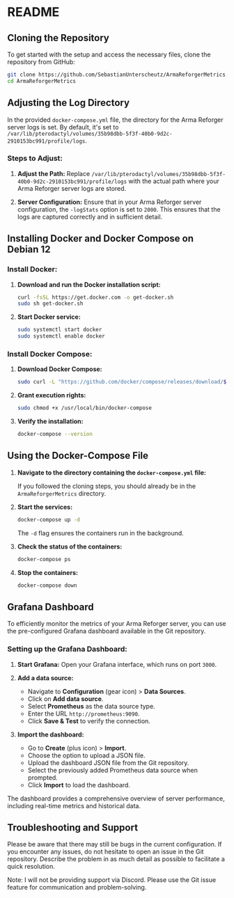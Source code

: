 # README

## Cloning the Repository

To get started with the setup and access the necessary files, clone the repository from GitHub:

```bash
git clone https://github.com/SebastianUnterscheutz/ArmaReforgerMetrics.git
cd ArmaReforgerMetrics
```

## Adjusting the Log Directory

In the provided `docker-compose.yml` file, the directory for the Arma Reforger server logs is set. By default, it's set to `/var/lib/pterodactyl/volumes/35b98dbb-5f3f-40b0-9d2c-2910153bc991/profile/logs`.

### Steps to Adjust:

1. **Adjust the Path:** Replace `/var/lib/pterodactyl/volumes/35b98dbb-5f3f-40b0-9d2c-2910153bc991/profile/logs` with the actual path where your Arma Reforger server logs are stored.

2. **Server Configuration:** Ensure that in your Arma Reforger server configuration, the `-logStats` option is set to `2000`. This ensures that the logs are captured correctly and in sufficient detail.

## Installing Docker and Docker Compose on Debian 12

### Install Docker:

1. **Download and run the Docker installation script:**
   ```bash
   curl -fsSL https://get.docker.com -o get-docker.sh
   sudo sh get-docker.sh
   ```

2. **Start Docker service:**
   ```bash
   sudo systemctl start docker
   sudo systemctl enable docker
   ```

### Install Docker Compose:

1. **Download Docker Compose:**
   ```bash
   sudo curl -L "https://github.com/docker/compose/releases/download/$(curl -s https://api.github.com/repos/docker/compose/releases/latest | grep -oP '"tag_name": "\K(.*)(?=")')/docker-compose-$(uname -s)-$(uname -m)" -o /usr/local/bin/docker-compose
   ```

2. **Grant execution rights:**
   ```bash
   sudo chmod +x /usr/local/bin/docker-compose
   ```

3. **Verify the installation:**
   ```bash
   docker-compose --version
   ```

## Using the Docker-Compose File

1. **Navigate to the directory containing the `docker-compose.yml` file:**

   If you followed the cloning steps, you should already be in the `ArmaReforgerMetrics` directory.

2. **Start the services:**
   ```bash
   docker-compose up -d
   ```

   The `-d` flag ensures the containers run in the background.

3. **Check the status of the containers:**
   ```bash
   docker-compose ps
   ```

4. **Stop the containers:**
   ```bash
   docker-compose down
   ```

## Grafana Dashboard

To efficiently monitor the metrics of your Arma Reforger server, you can use the pre-configured Grafana dashboard available in the Git repository.

### Setting up the Grafana Dashboard:

1. **Start Grafana:** Open your Grafana interface, which runs on port `3000`.

2. **Add a data source:**
   - Navigate to **Configuration** (gear icon) > **Data Sources**.
   - Click on **Add data source**.
   - Select **Prometheus** as the data source type.
   - Enter the URL `http://prometheus:9090`.
   - Click **Save & Test** to verify the connection.

3. **Import the dashboard:**
   - Go to **Create** (plus icon) > **Import**.
   - Choose the option to upload a JSON file.
   - Upload the dashboard JSON file from the Git repository.
   - Select the previously added Prometheus data source when prompted.
   - Click **Import** to load the dashboard.

The dashboard provides a comprehensive overview of server performance, including real-time metrics and historical data.

## Troubleshooting and Support

Please be aware that there may still be bugs in the current configuration. If you encounter any issues, do not hesitate to open an issue in the Git repository. Describe the problem in as much detail as possible to facilitate a quick resolution.

Note: I will not be providing support via Discord. Please use the Git issue feature for communication and problem-solving.